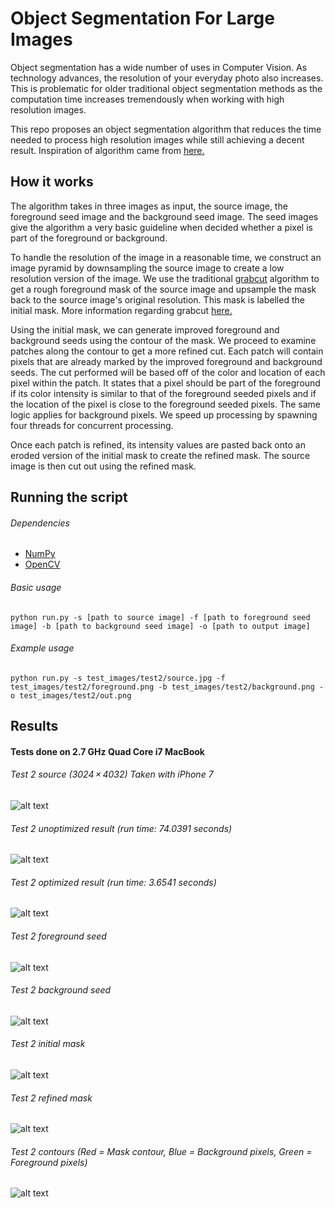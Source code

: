 # Object Segmentation For Large Images
Object segmentation has a wide number of uses in Computer Vision. As technology advances, the resolution of your everyday photo also increases. This is problematic for older traditional object segmentation methods as the computation time increases tremendously when working with high resolution images.  

This repo proposes an object segmentation algorithm that reduces the time needed to process high resolution images while still achieving a decent result. Inspiration of algorithm came from [here.](../master/paper.pdf)


## How it works
The algorithm takes in three images as input, the source image, the foreground seed image and the background seed image. The seed images give the algorithm a very basic guideline when decided whether a pixel is part of the foreground or background.  

To handle the resolution of the image in a reasonable time, we construct an image pyramid by downsampling the source image to create a low resolution version of the image. We use the traditional [grabcut](https://cvg.ethz.ch/teaching/cvl/2012/grabcut-siggraph04.pdf) algorithm to get a rough foreground mask of the source image and upsample the mask back to the source image's original resolution. This mask is labelled the initial mask. More information regarding grabcut [here.](http://docs.opencv.org/3.1.0/d8/d83/tutorial_py_grabcut.html)  

Using the initial mask, we can generate improved foreground and background seeds using the contour of the mask. We proceed to examine patches along the contour to get a more refined cut. Each patch will contain pixels that are already marked by the improved foreground and background seeds. The cut performed will be based off of the color and location of each pixel within the patch. It states that a pixel should be part of the foreground if its color intensity is similar to that of the foreground seeded pixels and if the location of the pixel is close to the foreground seeded pixels. The same logic applies for background pixels. We speed up processing by spawning four threads for concurrent processing.  

Once each patch is refined, its intensity values are pasted back onto an eroded version of the initial mask to create the refined mask. The source image is then cut out using the refined mask.  

## Running the script
###### Dependencies
  * [NumPy](http://www.numpy.org/)
  * [OpenCV](http://docs.opencv.org/3.0-beta/doc/py_tutorials/py_tutorials.html)

###### Basic usage
`python run.py -s [path to source image] -f [path to foreground seed image] -b [path to background seed image] -o [path to output image]`
###### Example usage
`python run.py -s test_images/test2/source.jpg -f test_images/test2/foreground.png -b test_images/test2/background.png -o test_images/test2/out.png`

## Results
#### Tests done on 2.7 GHz Quad Core i7 MacBook
###### Test 2 source (3024 × 4032) Taken with iPhone 7
![alt text](https://github.com/g3aishih/object-segmentation/blob/master/test_images/test2/source.jpg "Test 2 source")

###### Test 2 unoptimized result (run time: 74.0391 seconds)
![alt text](https://github.com/g3aishih/object-segmentation/blob/master/test_images/test2/out.png "Test 2 unoptimized result")

###### Test 2 optimized result (run time: 3.6541 seconds)
![alt text](https://github.com/g3aishih/object-segmentation/blob/master/test_images/test2/out.png "Test 2 optimized result")

###### Test 2 foreground seed
![alt text](https://github.com/g3aishih/object-segmentation/blob/master/test_images/test2/foreground.png "Test 2 foreground seed")

###### Test 2 background seed
![alt text](https://github.com/g3aishih/object-segmentation/blob/master/test_images/test2/background.png "Test 2 background seed")

###### Test 2 initial mask
![alt text](https://github.com/g3aishih/object-segmentation/blob/master/test_images/test2/out_initialMask.png "Test 2 result")

###### Test 2 refined mask
![alt text](https://github.com/g3aishih/object-segmentation/blob/master/test_images/test2/out_refinedMask.png "Test 2 result")

###### Test 2 contours (Red = Mask contour, Blue = Background pixels, Green = Foreground pixels)
![alt text](https://github.com/g3aishih/object-segmentation/blob/master/test_images/test2/out_contour.png "Test 2 contours")
